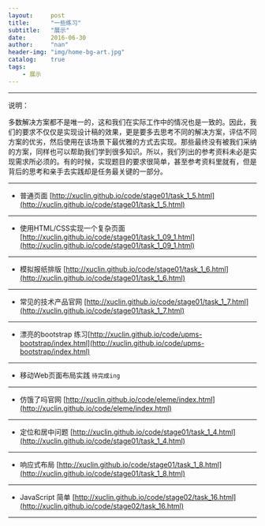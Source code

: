 ```yaml
---
layout:     post
title:      "一些练习"
subtitle:   "展示"
date:       2016-06-30
author:     "nan"
header-img: "img/home-bg-art.jpg"
catalog:    true
tags:
    - 展示
---
```





----------


说明：

多数解决方案都不是唯一的，这和我们在实际工作中的情况也是一致的。因此，我们的要求不仅仅是实现设计稿的效果，更是要多去思考不同的解决方案，评估不同方案的优劣，然后使用在该场景下最优雅的方式去实现。那些最终没有被我们采纳的方案，同样也可以帮助我们学到很多知识。所以，我们列出的参考资料未必是实现需求所必须的。有的时候，实现题目的要求很简单，甚至参考资料里就有，但是背后的思考和亲手去实践却是任务最关键的一部分。




----------

- 普通页面 [http://xuclin.github.io/code/stage01/task_1_5.html](http://xuclin.github.io/code/stage01/task_1_5.html)

----------

- 使用HTML/CSS实现一个复杂页面 [http://xuclin.github.io/code/stage01/task_1_09_1.html](http://xuclin.github.io/code/stage01/task_1_09_1.html)

----------


-  模拟报纸排版 [http://xuclin.github.io/code/stage01/task_1_6.html](http://xuclin.github.io/code/stage01/task_1_6.html)

----------

- 常见的技术产品官网 [http://xuclin.github.io/code/stage01/task_1_7.html](http://xuclin.github.io/code/stage01/task_1_7.html)


----------


- 漂亮的bootstrap 练习[http://xuclin.github.io/code/upms-bootstrap/index.html](http://xuclin.github.io/code/upms-bootstrap/index.html)

----------

- 移动Web页面布局实践  `待完成ing`

----------
- 仿饿了吗官网 [http://xuclin.github.io/code/eleme/index.html](http://xuclin.github.io/code/eleme/index.html)

----------
- 定位和居中问题 [http://xuclin.github.io/code/stage01/task_1_4.html](http://xuclin.github.io/code/stage01/task_1_4.html)

----------

-  响应式布局 [http://xuclin.github.io/code/stage01/task_1_8.html](http://xuclin.github.io/code/stage01/task_1_8.html)

----------
- JavaScript 简单 [http://xuclin.github.io/code/stage02/task_16.html](http://xuclin.github.io/code/stage02/task_16.html)

----------


